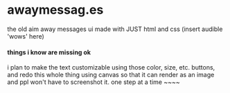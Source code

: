 # awaymessag.es
the old aim away messages ui made with JUST html and css (insert audible 'wows' here)

#### things i know are missing ok
i plan to make the text customizable using those color, size, etc. buttons, and redo this whole thing using canvas so that it can render as an image and ppl won't have to screenshot it. one step at a time ~~~~